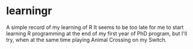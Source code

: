 # learningr
A simple record of my learning of R
It seems to be too late for me to start learning R programming at the end of my first year of PhD program, but I'll try, when at the same time playing Animal Crossing on my Switch.
